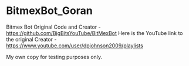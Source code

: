 # BitmexBot_Goran
Bitmex Bot 
Original Code and Creator - https://github.com/BigBitsYouTube/BitMexBot
Here is the YouTube link to the original Creator - https://www.youtube.com/user/dpjohnson2009/playlists

My own copy for testing purposes only.
